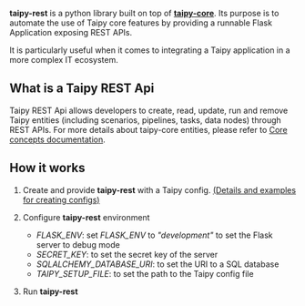 __taipy-rest__ is a python library built on top of [__taipy-core__](../about.md#taipy-core). Its purpose is to automate the use of Taipy core features by providing a runnable Flask Application exposing REST APIs.

It is particularly useful when it comes to integrating a Taipy application in a more complex IT ecosystem.


## What is a Taipy REST Api

Taipy REST Api allows developers to create, read, update, run and remove Taipy entities (including scenarios, pipelines, tasks, data nodes) through REST APIs. For more details about taipy-core entities, please refer to [Core concepts documentation](../core/concepts/index.md).

## How it works

1. Create and provide **taipy-rest** with a Taipy config. [(Details and examples for creating configs)](../core/config/index.md)

2. Configure __taipy-rest__ environment
    - *FLASK_ENV*: set *FLASK_ENV* to _"development"_ to set the Flask server to debug mode
    - *SECRET_KEY*: to set the secret key of the server
    - *SQLALCHEMY_DATABASE_URI*: to set the URI to a SQL database
    - *TAIPY_SETUP_FILE*: to set the path to the Taipy config file

3. Run **taipy-rest**
